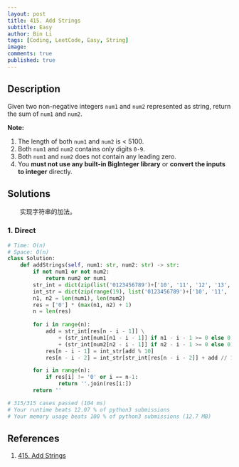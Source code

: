 ```yaml
---
layout: post
title: 415. Add Strings
subtitle: Easy
author: Bin Li
tags: [Coding, LeetCode, Easy, String]
image: 
comments: true
published: true
---
```


## Description

Given two non-negative integers `num1` and `num2` represented as string, return the sum of `num1` and `num2`.

**Note:**

1. The length of both `num1` and `num2` is < 5100.
2. Both `num1` and `num2` contains only digits `0-9`.
3. Both `num1` and `num2` does not contain any leading zero.
4. You **must not use any built-in BigInteger library** or **convert the inputs to integer** directly.


## Solutions
　　实现字符串的加法。

### 1. Direct

```python
# Time: O(n)
# Space: O(n)
class Solution:
    def addStrings(self, num1: str, num2: str) -> str:
        if not num1 or not num2:
            return num2 or num1
        str_int = dict(zip(list('0123456789')+['10', '11', '12', '13', '14', '15', '16', '17', '18'], range(19)))
        int_str = dict(zip(range(19), list('0123456789')+['10', '11', '12', '13', '14', '15', '16', '17', '18']))
        n1, n2 = len(num1), len(num2)
        res = ['0'] * (max(n1, n2) + 1)
        n = len(res)
        
        for i in range(n):
            add = str_int[res[n - i - 1]] \
                + (str_int[num1[n1 - i - 1]] if n1 - i - 1 >= 0 else 0) \
                + (str_int[num2[n2 - i - 1]] if n2 - i - 1 >= 0 else 0)
            res[n - i - 1] = int_str[add % 10]
            res[n - i - 2] = int_str[str_int[res[n - i - 2]] + add // 10]

        for i in range(n):
            if res[i] != '0' or i == n-1:
                return ''.join(res[i:])
        return ''

# 315/315 cases passed (104 ms)
# Your runtime beats 12.07 % of python3 submissions
# Your memory usage beats 100 % of python3 submissions (12.7 MB)
```

## References
1. [415. Add Strings](https://leetcode.com/problems/add-strings/description/)